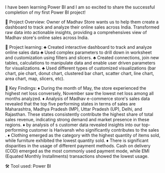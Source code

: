 I have been learning Power BI and I am so excited to share the successful completion of my first Power BI project! 

📌 Project Overview: Owner of Madhav Store wants us to help them create a dashboard to track and analyze their online sales across India.
Transformed raw data into actionable insights, providing a comprehensives view of Madhav store's online sales across India.

📌 Project learning:
 ♣ Created interactive dashboard to track and analyze online sales data 
 ♣ Used complex parameters to drill down in worksheet and customization using filters and slicers.
 ♣ Created connections, join new tables, calculations to manipulate data and enable user driven parameters for visualizations.
♣ Used different types of customized visualizations (bar chart, pie chart, donut chart, clustered bar chart, scatter chart, line chart, area chart, map, slicers, etc).

📌 Key Findings:
♦ During the month of May, the store experienced the highest net loss conversely, November saw the lowest net loss among all months analyzed.
♦ Analysis of Madhav e-commerce store's sales data revealed that the top five performing states in terms of sales are Maharashtra, Madhya Pradesh (MP), Uttar Pradesh (UP), Delhi, and Rajasthan. These states consistently contribute the highest share of total sales revenue, indicating strong demand and market presence in these regions.
♦ by analysis of s customer data revealed insights into our top-performing customer is Harivansh who significantly contributes to the sales .
♦ Clothing emerged as the category with the highest quantity of items sold, while furniture exhibited the lowest quantity sold.
♦ There is significant disparities in the usage of different payment methods. Cash on delivery (COD) emerged as the most commonly used payment mode, while EMI (Equated Monthly Installments) transactions showed the lowest usage.

🛠 Tool used: Power BI

